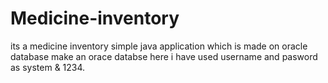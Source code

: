 # Medicine-inventory
its a medicine inventory simple java application which is made on oracle database
make an orace databse here i have used username and pasword as system & 1234.
